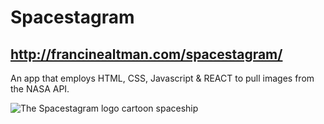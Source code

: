 # Spacestagram

## http://francinealtman.com/spacestagram/

An app that employs HTML, CSS, Javascript & REACT to pull images from the NASA API.

<img src= "http://francinealtman.com/spacestagram/static/media/spaceship_name.f0051437.png" alt="The Spacestagram logo cartoon spaceship"/>
